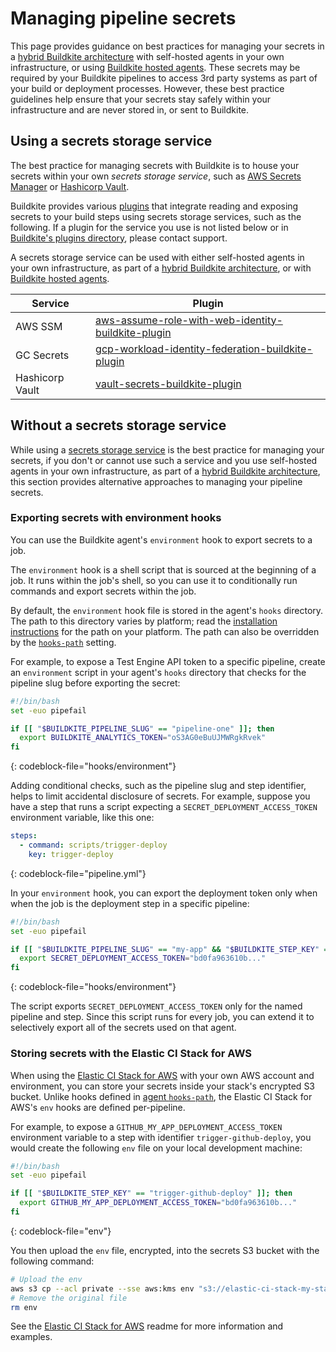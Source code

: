 # Managing pipeline secrets

This page provides guidance on best practices for managing your secrets in a [hybrid Buildkite architecture](/docs/tutorials/getting-started#understand-the-architecture) with self-hosted agents in your own infrastructure, or using [Buildkite hosted agents](/docs/pipelines/hosted-agents/overview). These secrets may be required by your Buildkite pipelines to access 3rd party systems as part of your build or deployment processes. However, these best practice guidelines help ensure that your secrets stay safely within your infrastructure and are never stored in, or sent to Buildkite.

## Using a secrets storage service

The best practice for managing secrets with Buildkite is to house your secrets within your own _secrets storage service_, such as [AWS Secrets Manager](https://aws.amazon.com/secrets-manager/) or [Hashicorp Vault](https://www.vaultproject.io).

Buildkite provides various [plugins](/docs/plugins) that integrate reading and exposing secrets to your build steps using secrets storage services, such as the following. If a plugin for the service you use is not listed below or in [Buildkite's plugins directory](/docs/plugins/directory), please contact support.

A secrets storage service can be used with either self-hosted agents in your own infrastructure, as part of a [hybrid Buildkite architecture](/docs/tutorials/getting-started#understand-the-architecture), or with [Buildkite hosted agents](/docs/pipelines/hosted-agents/overview).

<table>
    <thead>
        <tr><th>Service</th><th>Plugin</th></tr>
    </thead>
    <tbody>
        <tr><td>AWS SSM</td><td><a href="https://github.com/buildkite-plugins/aws-assume-role-with-web-identity-buildkite-plugin">aws-assume-role-with-web-identity-buildkite-plugin</a></td></tr>
        <tr><td>GC Secrets</td><td><a href="https://github.com/buildkite-plugins/gcp-workload-identity-federation-buildkite-plugin">gcp-workload-identity-federation-buildkite-plugin</a></td></tr>
        <tr><td>Hashicorp Vault</td><td><a href="https://github.com/buildkite-plugins/vault-secrets-buildkite-plugin">vault-secrets-buildkite-plugin</a></td></tr>
    </tbody>
</table>

## Without a secrets storage service

While using a [secrets storage service](#using-a-secrets-storage-service) is the best practice for managing your secrets, if you don't or cannot use such a service and you use self-hosted agents in your own infrastructure, as part of a [hybrid Buildkite architecture](/docs/tutorials/getting-started#understand-the-architecture), this section provides alternative approaches to managing your pipeline secrets.

### Exporting secrets with environment hooks

You can use the Buildkite agent's `environment` hook to export secrets to a job.

The `environment` hook is a shell script that is sourced at the beginning of a job.
It runs within the job's shell, so you can use it to conditionally run commands and export secrets within the job.

By default, the `environment` hook file is stored in the agent's `hooks` directory.
The path to this directory varies by platform; read the [installation instructions](/docs/agent/v3/installation) for the path on your platform.
The path can also be overridden by the [`hooks-path`](/docs/agent/v3/hooks#hook-locations-agent-hooks) setting.

For example, to expose a Test Engine API token to a specific pipeline, create an `environment` script in your agent's `hooks` directory that checks for the pipeline slug before exporting the secret:

```bash
#!/bin/bash
set -euo pipefail

if [[ "$BUILDKITE_PIPELINE_SLUG" == "pipeline-one" ]]; then
  export BUILDKITE_ANALYTICS_TOKEN="oS3AG0eBuUJMWRgkRvek"
fi
```
{: codeblock-file="hooks/environment"}

Adding conditional checks, such as the pipeline slug and step identifier, helps to limit accidental disclosure of secrets.
For example, suppose you have a step that runs a script expecting a `SECRET_DEPLOYMENT_ACCESS_TOKEN` environment variable, like this one:

```yml
steps:
  - command: scripts/trigger-deploy
    key: trigger-deploy
```
{: codeblock-file="pipeline.yml"}

In your `environment` hook, you can export the deployment token only when when the job is the deployment step in a specific pipeline:

```bash
#!/bin/bash
set -euo pipefail

if [[ "$BUILDKITE_PIPELINE_SLUG" == "my-app" && "$BUILDKITE_STEP_KEY" == "trigger-deploy" ]]; then
  export SECRET_DEPLOYMENT_ACCESS_TOKEN="bd0fa963610b..."
fi
```
{: codeblock-file="hooks/environment"}

The script exports `SECRET_DEPLOYMENT_ACCESS_TOKEN` only for the named pipeline and step.
Since this script runs for every job, you can extend it to selectively export all of the secrets used on that agent.

### Storing secrets with the Elastic CI Stack for AWS

When using the [Elastic CI Stack for AWS](https://github.com/buildkite/elastic-ci-stack-for-aws) with your own AWS account and environment, you can store your secrets inside your stack's encrypted S3 bucket.
Unlike hooks defined in [agent `hooks-path`](/docs/agent/v3/hooks#hook-locations-agent-hooks),
the Elastic CI Stack for AWS's `env` hooks are defined per-pipeline.

For example, to expose a `GITHUB_MY_APP_DEPLOYMENT_ACCESS_TOKEN` environment
variable to a step with identifier `trigger-github-deploy`, you would create the
following `env` file on your local development machine:

```bash
#!/bin/bash
set -euo pipefail

if [[ "$BUILDKITE_STEP_KEY" == "trigger-github-deploy" ]]; then
  export GITHUB_MY_APP_DEPLOYMENT_ACCESS_TOKEN="bd0fa963610b..."
fi
```
{: codeblock-file="env"}

You then upload the `env` file, encrypted, into the secrets S3 bucket with the
following command:

```bash
# Upload the env
aws s3 cp --acl private --sse aws:kms env "s3://elastic-ci-stack-my-stack-secrets-bucket/env"
# Remove the original file
rm env
```

See the [Elastic CI Stack for AWS](https://github.com/buildkite/elastic-ci-stack-for-aws) readme for more information and examples.
